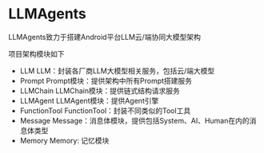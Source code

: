 # LLMAgents
LLMAgents致力于搭建Android平台LLM云/端协同大模型架构

项目架构模块如下
+ LLM
LLM：封装各厂商LLM大模型相关服务，包括云/端大模型
+ Prompt
Prompt模块：提供架构中所有Prompt搭建服务
+ LLMChain
LLMChain模块：提供链式结构请求服务
+ LLMAgent
LLMAgent模块：提供Agent引擎
+ FunctionTool
FunctionTool：封装不同类似的Tool工具
+ Message
Message：消息体模块，提供包括System、AI、Human在内的消息体类型
+ Memory
Memory: 记忆模块
